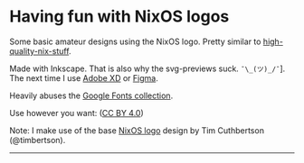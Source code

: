 # Having fun with NixOS logos

Some basic amateur designs using the NixOS logo. Pretty similar to [high-quality-nix-stuff][4].

Made with Inkscape. That is also why the svg-previews suck. `¯\_(ツ)_/¯`]. The next time I use [Adobe XD][5] or [Figma][6].

Heavily abuses the [Google Fonts collection][1]. 

Use however you want: ([CC BY 4.0][2])

Note: I make use of the base [NixOS logo][3] design by Tim Cuthbertson (@timbertson).


----

[1]: https://fonts.google.com/
[2]: https://creativecommons.org/licenses/by/4.0/
[3]: https://github.com/NixOS/nixos-artwork/tree/master/logo
[4]: https://github.com/gytis-ivaskevicius/high-quality-nix-content/
[5]: https://www.adobe.com/products/xd.html 
[6]: https://www.figma.com/
